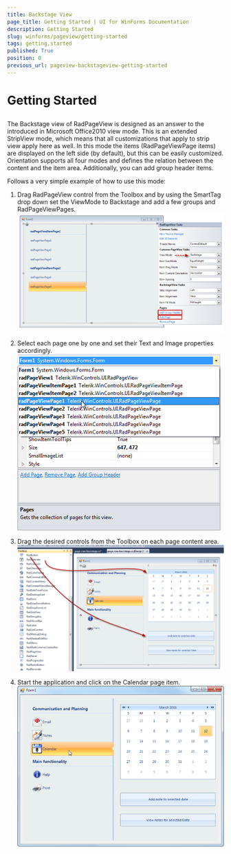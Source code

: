 ```yaml
---
title: Backstage View
page_title: Getting Started | UI for WinForms Documentation
description: Getting Started
slug: winforms/pageview/getting-started
tags: getting,started
published: True
position: 0
previous_url: pageview-backstageview-getting-started
---
```


# Getting Started



## 

The Backstage view of RadPageView is designed as an answer to the introduced in Microsoft Office2010 view mode. This is an extended StripView mode, which means that all customizations that apply to strip view apply here as well. In this mode the items (RadPageViewPage items) are displayed on the left side (by default), but this can be easily customized. Orientation supports all four modes and defines the relation between the content and the item area.  Additionally, you can add group header items.

Follows a very simple example of how to use this mode:

1. Drag RadPageView control from the Toolbox and by using the SmartTag drop down set the ViewMode to Backstage and add a few groups and RadPageViewPages.<br>![pageview-backstageview-getting-started 001](images/pageview-backstageview-getting-started001.png)

1. Select each page one by one and set their Text and Image properties accordingly.<br>![pageview-backstageview-getting-started 002](images/pageview-backstageview-getting-started002.png)

1. Drag the desired controls from the Toolbox on each page content area.<br>![pageview-backstageview-getting-started 003](images/pageview-backstageview-getting-started003.png)

1. Start the application and click on the Calendar page item.<br>![pageview-backstageview-getting-started 004](images/pageview-backstageview-getting-started004.png)
